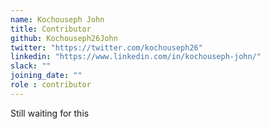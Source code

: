 ```yaml
---
name: Kochouseph John
title: Contributor
github: Kochouseph26John
twitter: "https://twitter.com/kochouseph26"
linkedin: "https://www.linkedin.com/in/kochouseph-john/"
slack: ""
joining_date: ""
role : contributor
---
```


Still waiting for this
